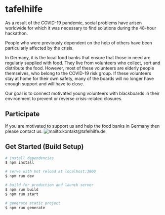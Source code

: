 # tafelhilfe

As a result of the COVID-19 pandemic, social problems have arisen worldwide for which it was necessary to find solutions during the 48-hour hackathon.

People who were previously dependent on the help of others have been particularly affected by the crisis.

In Germany, it is the local food banks that ensure that those in need are regularly supplied with food. They live from volunteers who collect, sort and distribute the food. However, most of these volunteers are elderly people themselves, who belong to the COVID-19 risk group. If these volunteers stay at home for their own safety, many of the boards will no longer have enough support and will have to close.

Our goal is to connect motivated young volunteers with blackboards in their environment to prevent or reverse crisis-related closures.

## Participate

If you are motivated to support us and help the food banks in Germany then please contact us. ![mailto:kontakt@tafelhilfe.de](kontakt@tafelhilfe.de)

## Get Started (Build Setup)

```bash
# install dependencies
$ npm install

# serve with hot reload at localhost:3000
$ npm run dev

# build for production and launch server
$ npm run build
$ npm run start

# generate static project
$ npm run generate
```
